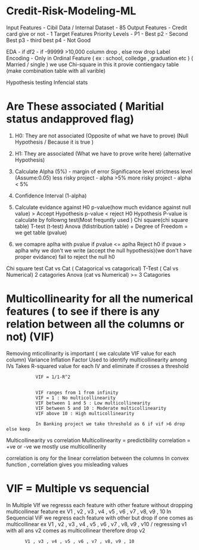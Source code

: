# Credit-Risk-Modeling-ML

Input Features - Cibil Data / Internal Dataset - 85
Output Features - Credit card give or not - 1 Target Features 
Priority Levels - P1 - Best 
                  p2 - Second Best 
                  p3 - third best 
                  p4 - Not Good


 EDA - if df2 - if -99999 >10,000 column drop , else row drop
 Label Encoding - Only in Ordinal Feature ( ex : school, colledge , graduation etc )
                  ( Married / single ) we use Chi-square in this it provie contiengacy table (make combination table with all varible)


 Hypothesis testing
 Infencial stats

# Are These associated ( Maritial status andapproved flag)
  1. H0: They are not associated (Opposite of what we have to prove)
  (Null Hypothesis / Because it is true )

  2. H1: They are associated (What we have to prove write here)
  (alternative Hypothesis)

  3. Calculate Alpha (5%) - margin of error
       Significance level
       strictness level (Assume:0.05)
       less risky project - alpha >5%
       more risky project - alpha < 5%

  4. Confidence Interval
       (1-alpha) 
       
  5. Calculate evidance against H0 
   p-value(how much evidance against null value) > Accept Hypothesis 
   p-value < reject H0 Hypothesis
   P-value is calculate by followng test(Most frequntly used )
   Chi square(chi square table)
   T-test (t-test)
   Anova (fdistribution table)
    +
   Degree of Freedom 
   = we get table (pvalue)
 6. we comapre aplha with pvalue
      if pvalue  <= aplha
            Reject h0
      if pvaue > aplha
            why we don't we write (accept the null hypothesis)(we don't have proper evidance)
            fail to reject the null h0



 Chi square test Cat vs Cat ( Catagorical vs catagorical)
 T-Test ( Cal vs Numerical)      2 catagories
 Anova (cat vs Numerical)   >= 3 Catagories



 # Multicollinearity for all the numerical features ( to see if there is any relation between all the columns or not) (VIF)
  Removing mticollinarity is important ( we calculate VIF value for each column)
              Variance Inflation Factor
              Used to identify multicollinearity among IVs
              Takes R-squared value for each IV and eliminate if crosses a threshold 

               VIF = 1/1-R^2


               VIF ranges from 1 from infinity
               VIF = 1 : No multicollinearity
               VIF between 1 and 5 : Low multicollinearity
               VIF between 5 and 10 : Moderate multicollinearity
               VIF above 10 : High multicollinearity

               In Banking project we take threshold as 6 if vif >6 drop else keep
              


  Multicollinearity vs correlation 
  Multicollinearity = predictibility
  correlation = +ve or -ve
  we mostly use multicollinerity 

  correlation is ony for the linear correlation between the columns 
  In convex function , correlation gives you misleading values  

  # VIF = Multiple vs sequencial 
  In Multiple VIf we regresss each feature with other feature without dropping multicollinear feature
      ex V1 , v2 , v3 , v4 , v5 , v6 , v7 , v8, v9 , 10 
  In Sequencial ViF we regress each feature with other but drop if one comes as multicollinear
       ex V1 , v2 , v3 , v4 , v5 , v6 , v7 , v8, v9 , v10  / regressing v1 with all ans v2 comes as multicollinear therefore drop v2

           V1 , v3 , v4 , v5 , v6 , v7 , v8, v9 , 10
          
  
  
  
 





  
